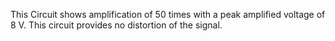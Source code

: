 This Circuit shows amplification of 50 times with a peak amplified voltage of 8 V. This circuit provides no distortion of the signal.

